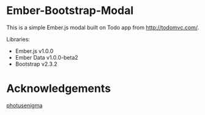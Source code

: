Ember-Bootstrap-Modal
=====================

This is a simple Ember.js modal built on Todo app from http://todomvc.com/.

Libraries: 

* Ember.js v1.0.0
* Ember Data v1.0.0-beta2
* Bootstrap v2.3.2

Acknowledgements
=====================
<a href="https://github.com/photusenigma">photusenigma </a>

